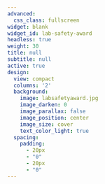 ```yaml
---
advanced:
  css_class: fullscreen
widget: blank
widget_id: lab-safety-award
headless: true
weight: 30
title: null
subtitle: null
active: true
design:
  view: compact
  columns: '2'
  background:
    image: labsafetyaward.jpg
    image_darken: 0
    image_parallax: false
    image_position: center
    image_size: cover
    text_color_light: true
  spacing:
    padding:
      - 20px
      - "0"
      - 20px
      - "0"
---
```

